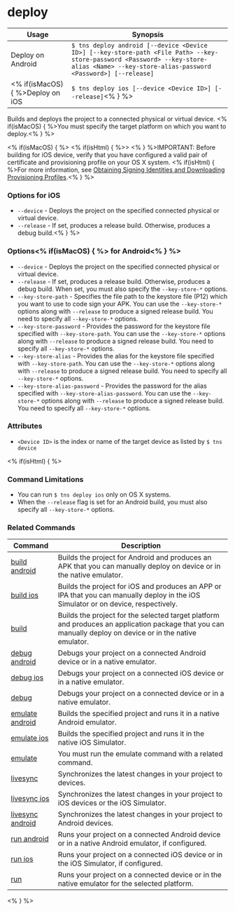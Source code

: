 deploy
==========

Usage | Synopsis
---|---
Deploy on Android | `$ tns deploy android [--device <Device ID>] [--key-store-path <File Path> --key-store-password <Password> --key-store-alias <Name> --key-store-alias-password <Password>] [--release]`
<% if(isMacOS) { %>Deploy on iOS | `$ tns deploy ios [--device <Device ID>] [--release]`<% } %> 

Builds and deploys the project to a connected physical or virtual device. <% if(isMacOS) { %>You must specify the target platform on which you want to deploy.<% } %>

<% if(isMacOS) { %>
<% if(isHtml) { %>> <% } %>IMPORTANT: Before building for iOS device, verify that you have configured a valid pair of certificate and provisioning profile on your OS X system. <% if(isHtml) { %>For more information, see [Obtaining Signing Identities and Downloading Provisioning Profiles](https://developer.apple.com/library/mac/recipes/xcode_help-accounts_preferences/articles/obtain_certificates_and_provisioning_profiles.html).<% } %>

### Options for iOS
* `--device` - Deploys the project on the specified connected physical or virtual device.
* `--release` - If set, produces a release build. Otherwise, produces a debug build.<% } %> 

### Options<% if(isMacOS) { %> for Android<% } %>
* `--device` - Deploys the project on the specified connected physical or virtual device.
* `--release` - If set, produces a release build. Otherwise, produces a debug build. When set, you must also specify the `--key-store-*` options.
* `--key-store-path` - Specifies the file path to the keystore file (P12) which you want to use to code sign your APK. You can use the `--key-store-*` options along with `--release` to produce a signed release build. You need to specify all `--key-store-*` options.
* `--key-store-password` - Provides the password for the keystore file specified with `--key-store-path`. You can use the `--key-store-*` options along with `--release` to produce a signed release build. You need to specify all `--key-store-*` options.
* `--key-store-alias` - Provides the alias for the keystore file specified with `--key-store-path`. You can use the `--key-store-*` options along with `--release` to produce a signed release build. You need to specify all `--key-store-*` options.
* `--key-store-alias-password` - Provides the password for the alias specified with `--key-store-alias-password`. You can use the `--key-store-*` options along with `--release` to produce a signed release build. You need to specify all `--key-store-*` options.

### Attributes
* `<Device ID>` is the index or name of the target device as listed by `$ tns device`

<% if(isHtml) { %> 
### Command Limitations

* You can run `$ tns deploy ios` only on OS X systems.
* When the `--release` flag is set for an Android build, you must also specify all `--key-store-*` options.

### Related Commands

Command | Description
----------|----------
[build android](build-android.html) | Builds the project for Android and produces an APK that you can manually deploy on device or in the native emulator.
[build ios](build-ios.html) | Builds the project for iOS and produces an APP or IPA that you can manually deploy in the iOS Simulator or on device, respectively.
[build](build.html) | Builds the project for the selected target platform and produces an application package that you can manually deploy on device or in the native emulator.
[debug android](debug-android.html) | Debugs your project on a connected Android device or in a native emulator.
[debug ios](debug-ios.html) | Debugs your project on a connected iOS device or in a native emulator.
[debug](debug.html) | Debugs your project on a connected device or in a native emulator.
[emulate android](emulate-android.html) | Builds the specified project and runs it in a native Android emulator.
[emulate ios](emulate-ios.html) | Builds the specified project and runs it in the native iOS Simulator.
[emulate](emulate.html) | You must run the emulate command with a related command.
[livesync](livesync.html) | Synchronizes the latest changes in your project to devices.
[livesync ios](livesync-ios.html) | Synchronizes the latest changes in your project to iOS devices or the iOS Simulator.
[livesync android](livesync-android.html) | Synchronizes the latest changes in your project to Android devices.
[run android](run-android.html) | Runs your project on a connected Android device or in a native Android emulator, if configured.
[run ios](run-ios.html) | Runs your project on a connected iOS device or in the iOS Simulator, if configured.
[run](run.html) | Runs your project on a connected device or in the native emulator for the selected platform.
<% } %>